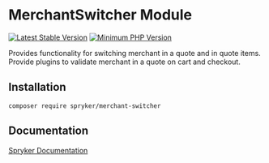 # MerchantSwitcher Module
[![Latest Stable Version](https://poser.pugx.org/spryker/merchant-switcher/v/stable.svg)](https://packagist.org/packages/spryker/merchant-switcher)
[![Minimum PHP Version](https://img.shields.io/badge/php-%3E%3D%208.3-8892BF.svg)](https://php.net/)

Provides functionality for switching merchant in a quote and in quote items.
Provide plugins to validate merchant in a quote on cart and checkout.

## Installation

```
composer require spryker/merchant-switcher
```

## Documentation

[Spryker Documentation](https://docs.spryker.com)
